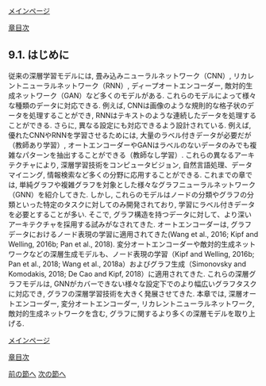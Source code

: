 [メインページ](../../index.markdown)

[章目次](./chap9.md)
## 9.1. はじめに

従来の深層学習モデルには, 畳み込みニューラルネットワーク（CNN）,
リカレントニューラルネットワーク（RNN）, ディープオートエンコーダー,
敵対的生成ネットワーク（GAN）など多くのモデルがある.
これらのモデルによって様々な種類のデータに対応できる. 例えば,
CNNは画像のような規則的な格子状のデータを処理することができ,
RNNはテキストのような連続したデータを処理することができる. さらに,
異なる設定にも対応できるよう設計されている. 例えば,
優れたCNNやRNNを学習させるためには,
大量のラベル付きデータが必要だが（教師あり学習）,
オートエンコーダーやGANはラベルのないデータのみでも複雑なパターンを抽出することができる（教師なし学習）.
これらの異なるアーキテクチャにより, 深層学習技術をコンピュータビジョン,
自然言語処理、データマイニング,
情報検索など多くの分野に応用することができる. これまでの章では,
単純グラフや複雑グラフを対象とした様々なグラフニューラルネットワーク（GNN）を紹介してきた.
しかし,
これらのモデルはノードの分類やグラフの分類といった特定のタスクに対してのみ開発されており,
学習にラベル付きデータを必要とすることが多い. そこで,
グラフ構造を持つデータに対して、より深いアーキテクチャを採用する試みがなされてきた.
オートエンコーダーは,
グラフデータにおけるノード表現の学習に適用されてきた(Wang et al., 2016;
Kipf and Welling, 2016b; Pan et al., 2018).
変分オートエンコーダーや敵対的生成ネットワークなどの深層生成モデルも、ノード表現の学習（Kipf
and Welling, 2016b; Pan et al., 2018; Wang et al.,
2018a）およびグラフ生成（Simonovsky and Komodakis, 2018; De Cao and
Kipf, 2018）に適用されてきた. これらの深層グラフモデルは,
GNNがカバーできない様々な設定下でのより幅広いグラフタスクに対応でき,
グラフの深層学習技術を大きく発展させてきた. 本章では,
深層オートエンコーダー, 変分オートエンコーダー,
リカレントニューラルネットワーク, 敵対的生成ネットワークを含む,
グラフに関するより多くの深層モデルを取り上げる.


[メインページ](../../index.markdown)

[章目次](./chap9.md)

[前の節へ](./subsection_00.md) [次の節へ](./subsection_02.md)


